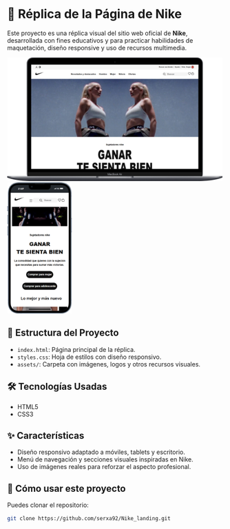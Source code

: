 # 👟 Réplica de la Página de Nike

Este proyecto es una réplica visual del sitio web oficial de **Nike**, desarrollada con fines educativos y para practicar habilidades de maquetación, diseño responsive y uso de recursos multimedia.

<img src="assets/Mockups/Macbook-Air-proyecto1-nike.vercel.app.png" alt="mockup-mac" width="500" ><img src="assets/Mockups/iPhone-13-PRO-127.0.0.1.png" alt="mockup-mac" width="150" >


## 📁 Estructura del Proyecto

- `index.html`: Página principal de la réplica.
- `styles.css`: Hoja de estilos con diseño responsivo.
- `assets/`: Carpeta con imágenes, logos y otros recursos visuales.

## 🛠 Tecnologías Usadas

- HTML5
- CSS3



## ✨ Características
- Diseño responsivo adaptado a móviles, tablets y escritorio.
- Menú de navegación y secciones visuales inspiradas en Nike.
- Uso de imágenes reales para reforzar el aspecto profesional.

## 🚀 Cómo usar este proyecto

Puedes clonar el repositorio:

```bash
git clone https://github.com/serxa92/Nike_landing.git

